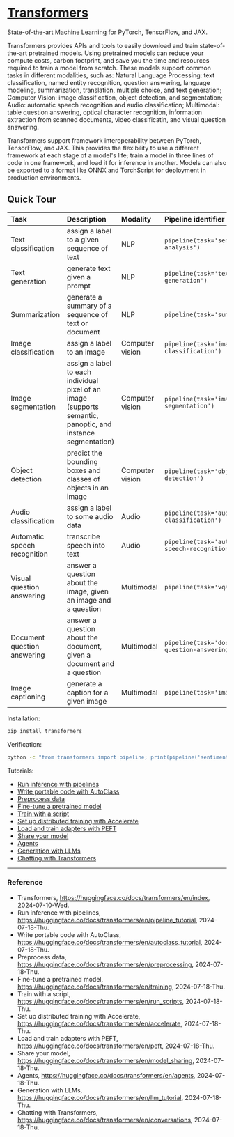 # [Transformers](https://huggingface.co/docs/transformers/en/index)

State-of-the-art Machine Learning for PyTorch, TensorFlow, and JAX.

Transformers provides APIs and tools to easily download and train state-of-the-art pretrained models. Using pretrained models can reduce your compute costs, carbon footprint, and save you the time and resources required to train a model from scratch. These models support common tasks in different modalities, such as: Natural Language Processing: text classification, named entity recognition, question answering, language modeling, summarization, translation, multiple choice, and text generation; Computer Vision: image classification, object detection, and segmentation; Audio: automatic speech recognition and audio classification; Multimodal: table question answering, optical character recognition, information extraction from scanned documents, video classificatin, and visual question answering.

Transformers support framework interoperability between PyTorch, TensorFlow, and JAX. This provides the flexibility to use a different framework at each stage of a model's life; train a model in three lines of code in one framework, and load it for inference in another. Models can also be exported to a format like ONNX and TorchScript for deployment in production environments.

## Quick Tour

| Task | Description | Modality | Pipeline identifier |
|:-|:-|:-|:-|
| Text classification | assign a label to a given sequence of text | NLP | `pipeline(task='sentiment-analysis')` |
| Text generation | generate text given a prompt | NLP | `pipeline(task='text-generation')` |
| Summarization | generate a summary of a sequence of text or document | NLP | `pipeline(task='summarization')` |
| Image classification | assign a label to an image | Computer vision | `pipeline(task='image-classification')` |
| Image segmentation | assign a label to each individual pixel of an image (supports semantic, panoptic, and instance segmentation) | Computer vision | `pipeline(task='image-segmentation')` |
| Object detection | predict the bounding boxes and classes of objects in an image | Computer vision | `pipeline(task='object-detection')` |
| Audio classification | assign a label to some audio data | Audio | `pipeline(task='audio-classification')` |
| Automatic speech recognition | transcribe speech into text | Audio | `pipeline(task='automatic-speech-recognition')` |
| Visual question answering | answer a question about the image, given an image and a question | Multimodal | `pipeline(task='vqa')` |
| Document question answering | answer a question about the document, given a document and a question | Multimodal | `pipeline(task='document-question-answering')`
| Image captioning | generate a caption for a given image | Multimodal | `pipeline(task='image-to-text')` |

Installation:
```Bash
pip install transformers
```

Verification:
```Bash
python -c "from transformers import pipeline; print(pipeline('sentiment-analysis')('we love you'))"
```

Tutorials:
* [Run inference with pipelines](https://huggingface.co/docs/transformers/en/pipeline_tutorial)
* [Write portable code with AutoClass](https://huggingface.co/docs/transformers/en/autoclass_tutorial)
* [Preprocess data](https://huggingface.co/docs/transformers/en/preprocessing)
* [Fine-tune a pretrained model](https://huggingface.co/docs/transformers/en/training)
* [Train with a script](https://huggingface.co/docs/transformers/en/run_scripts)
* [Set up distributed training with Accelerate](https://huggingface.co/docs/transformers/en/accelerate)
* [Load and train adapters with PEFT](https://huggingface.co/docs/transformers/en/peft)
* [Share your model](https://huggingface.co/docs/transformers/en/model_sharing)
* [Agents](https://huggingface.co/docs/transformers/en/agents)
* [Generation with LLMs](https://huggingface.co/docs/transformers/en/llm_tutorial)
* [Chatting with Transformers](https://huggingface.co/docs/transformers/en/conversations)

---

### Reference
- Transformers, https://huggingface.co/docs/transformers/en/index, 2024-07-10-Wed.
- Run inference with pipelines, https://huggingface.co/docs/transformers/en/pipeline_tutorial, 2024-07-18-Thu.
- Write portable code with AutoClass, https://huggingface.co/docs/transformers/en/autoclass_tutorial, 2024-07-18-Thu.
- Preprocess data, https://huggingface.co/docs/transformers/en/preprocessing, 2024-07-18-Thu.
- Fine-tune a pretrained model, https://huggingface.co/docs/transformers/en/training, 2024-07-18-Thu.
- Train with a script, https://huggingface.co/docs/transformers/en/run_scripts, 2024-07-18-Thu.
- Set up distributed training with Accelerate, https://huggingface.co/docs/transformers/en/accelerate, 2024-07-18-Thu.
- Load and train adapters with PEFT, https://huggingface.co/docs/transformers/en/peft, 2024-07-18-Thu.
- Share your model, https://huggingface.co/docs/transformers/en/model_sharing, 2024-07-18-Thu.
- Agents, https://huggingface.co/docs/transformers/en/agents, 2024-07-18-Thu.
- Generation with LLMs, https://huggingface.co/docs/transformers/en/llm_tutorial, 2024-07-18-Thu.
- Chatting with Transformers, https://huggingface.co/docs/transformers/en/conversations, 2024-07-18-Thu.
